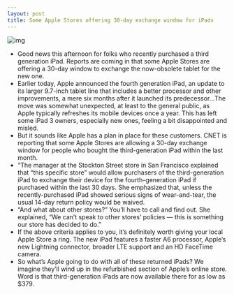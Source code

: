 ```yaml
---
layout: post
title: Some Apple Stores offering 30-day exchange window for iPads
---
```

![img](http://media.idownloadblog.com/wp-content/uploads/2012/05/iPad-3-iPhoto-teaser.jpg)
* Good news this afternoon for folks who recently purchased a third generation iPad. Reports are coming in that some Apple Stores are offering a 30-day window to exchange the now-obsolete tablet for the new one.
* Earlier today, Apple announced the fourth generation iPad, an update to its larger 9.7-inch tablet line that includes a better processor and other improvements, a mere six months after it launched its predecessor…The move was somewhat unexpected, at least to the general public, as Apple typically refreshes its mobile devices once a year. This has left some iPad 3 owners, especially new ones, feeling a bit disappointed and misled.
* But it sounds like Apple has a plan in place for these customers. CNET is reporting that some Apple Stores are allowing a 30-day exchange window for people who bought the third-generation iPad within the last month.
* “The manager at the Stockton Street store in San Francisco explained that “this specific store” would allow purchasers of the third-generation iPad to exchange their device for the fourth-generation iPad if purchased within the last 30 days. She emphasized that, unless the recently-purchased iPad showed serious signs of wear-and-tear, the usual 14-day return policy would be waived.
* “And what about other stores?” You’ll have to call and find out. She explained, “We can’t speak to other stores’ policies — this is something our store has decided to do.”
* If the above criteria applies to you, it’s definitely worth giving your local Apple Store a ring. The new iPad features a faster A6 processor, Apple’s new Lightning connector, broader LTE support and an HD FaceTime camera.
* So what’s Apple going to do with all of these returned iPads? We imagine they’ll wind up in the refurbished section of Apple’s online store. Word is that third-generation iPads are now available there for as low as $379.

